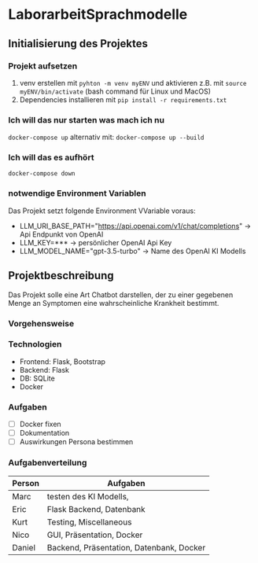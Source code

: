 # LaborarbeitSprachmodelle

## Initialisierung des Projektes

### Projekt aufsetzen
1. venv erstellen mit `pyhton -m venv myENV` und aktivieren z.B. mit `source myENV/bin/activate` (bash command für Linux und MacOS)
2. Dependencies installieren mit `pip install -r requirements.txt`

### Ich will das nur starten was mach ich nu

`docker-compose up` alternativ mit: `docker-compose up --build`

### Ich will das es aufhört

`docker-compose down`

### notwendige Environment Variablen

Das Projekt setzt folgende Environment VVariable voraus:

- LLM_URI_BASE_PATH="https://api.openai.com/v1/chat/completions" -> Api Endpunkt von OpenAI
- LLM_KEY=*** -> persönlicher OpenAI Api Key
- LLM_MODEL_NAME="gpt-3.5-turbo" -> Name des OpenAI KI Modells

## Projektbeschreibung

Das Projekt solle eine Art Chatbot darstellen, der zu einer gegebenen Menge an Symptomen
eine wahrscheinliche Krankheit bestimmt.

### Vorgehensweise

### Technologien

- Frontend: Flask, Bootstrap
- Backend: Flask
- DB: SQLite
- Docker

### Aufgaben

- [ ] Docker fixen
- [ ] Dokumentation
- [ ] Auswirkungen Persona bestimmen

### Aufgabenverteilung

| Person | Aufgaben                                             |
|--------|------------------------------------------------------|
| Marc   | testen des KI Modells,                               |
| Eric   | Flask Backend, Datenbank                             |
| Kurt   | Testing, Miscellaneous                               |
| Nico   | GUI, Präsentation, Docker                            |
| Daniel | Backend, Präsentation, Datenbank, Docker             |






